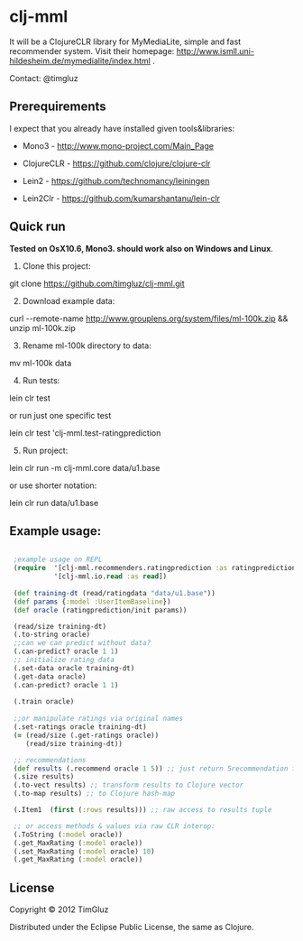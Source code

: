 # clj-mml

It will be a ClojureCLR library for MyMediaLite, simple and fast recommender system.
Visit their homepage: http://www.ismll.uni-hildesheim.de/mymedialite/index.html .

Contact: @timgluz


## Prerequirements

I expect that you  already have installed given tools&libraries:

  * Mono3 - http://www.mono-project.com/Main_Page

  * ClojureCLR - https://github.com/clojure/clojure-clr

  * Lein2 - https://github.com/technomancy/leiningen

  * Lein2Clr - https://github.com/kumarshantanu/lein-clr



## Quick run

**Tested on OsX10.6, Mono3. should work also on Windows and Linux**. 

1. Clone this project:

  git clone https://github.com/timgluz/clj-mml.git

2. Download example data: 

 curl --remote-name http://www.grouplens.org/system/files/ml-100k.zip && unzip ml-100k.zip
  
3. Rename ml-100k directory to data:

 mv ml-100k data

4. Run tests:

 lein clr test 

or run just one specific test

 lein clr test 'clj-mml.test-ratingprediction

5. Run project:

  lein clr run -m clj-mml.core data/u1.base

 or use shorter notation:

 lein clr run data/u1.base


## Example usage:

```Clojure

 ;example usage on REPL
 (require  '[clj-mml.recommenders.ratingprediction :as ratingprediction]
           '[clj-mml.io.read :as read])
   
 (def training-dt (read/ratingdata "data/u1.base"))
 (def params {:model :UserItemBaseline})
 (def oracle (ratingprediction/init params))

 (read/size training-dt)
 (.to-string oracle)
 ;;can we can predict without data?
 (.can-predict? oracle 1 1)
 ;; initialize rating data
 (.set-data oracle training-dt)
 (.get-data oracle)
 (.can-predict? oracle 1 1) 
  
 (.train oracle)
 
 ;;or manipulate ratings via original names
 (.set-ratings oracle training-dt)
 (= (read/size (.get-ratings oracle))
    (read/size training-dt))

 ;; recommendations
 (def results (.recommend oracle 1 5)) ;; just return 5recommendation for user.1
 (.size results)
 (.to-vect results) ;; transform results to Clojure vector
 (.to-map results) ;; to Clojure hash-map

 (.Item1  (first (:rows results))) ;; raw access to results tuple 

 ;; or access methods & values via raw CLR interop:
 (.ToString (:model oracle))
 (.get_MaxRating (:model oracle)) 
 (.set_MaxRating (:model oracle) 10)
 (.get_MaxRating (:model oracle))

```

## License

Copyright © 2012 TimGluz

Distributed under the Eclipse Public License, the same as Clojure.